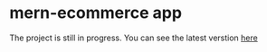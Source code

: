 # mern-ecommerce app

The project is still in progress. You can see the latest verstion <a href="https://mern-ecommerce-g8i5.onrender.com" target="_blank"> here</a>
